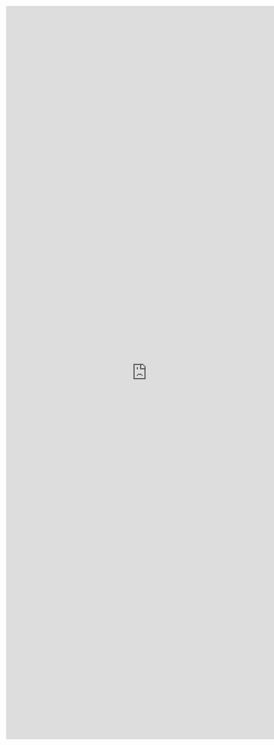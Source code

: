 <!DOCTYPE html>
<html lang="en">
<head>
    <meta charset="UTF-8">
    <meta name="viewport" content="width=device-width, initial-scale=1.0">
    <title>Document</title>
</head>
<body>
<iframe style="width: 80vw; height: 50vh; border: none;" src="https://query.wikidata.org/embed.html#SELECT%20%3Fillustrateur_ou_illustratrice%20%3Fillustrateur_ou_illustratriceLabel%20WHERE%20%7B%0A%20%20SERVICE%20wikibase%3Alabel%20%7B%20bd%3AserviceParam%20wikibase%3Alanguage%20%22%5BAUTO_LANGUAGE%5D%2Cmul%2Cen%22.%20%7D%0A%20%20%3Fillustrateur_ou_illustratrice%20wdt%3AP106%20wd%3AQ644687.%0A%7D%0ALIMIT%20100" referrerpolicy="origin" sandbox="allow-scripts allow-same-origin allow-popups"></iframe>
</body>
</html>
